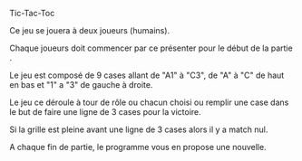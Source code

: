 Tic-Tac-Toc

Ce jeu se jouera à deux joueurs (humains).

Chaque joueurs doit commencer par ce présenter pour le début de la partie .

Le jeu est composé de 9 cases allant de "A1" à "C3", de "A" à "C" de haut en bas et "1" a "3" de gauche à droite.

Le jeu ce déroule à tour de rôle ou chacun choisi ou remplir une case dans le but de faire une ligne de 3 cases pour la victoire.

Si la grille est pleine avant une ligne de 3 cases alors il y a match nul.

A chaque fin de partie, le programme vous en propose une nouvelle.
